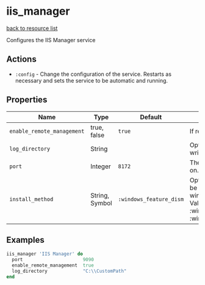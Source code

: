 # iis_manager

[back to resource list](https://github.com/sous-chefs/iis#resources)

Configures the IIS Manager service

## Actions

- `:config` - Change the configuration of the service. Restarts as necessary and sets the service to be automatic and running.

## Properties

| Name                        | Type            | Default | Description                          |
| --------------------------- | --------------- | ------- |  ------------------------------------ |
| `enable_remote_management`  |  true, false    | `true`  | If remote access allowed |
| `log_directory`             |  String         |         | Optional. The directory to write log files to |
| `port`                      |  Integer        | `8172`  | The port the service listens on. |
| `install_method`            |  String, Symbol | `:windows_feature_dism` | Optional. install_method to be used to any windows_features resources. Valid options are :windows_feature_dism, :windows_feature_powershell |

## Examples

```ruby
iis_manager 'IIS Manager' do
  port                      9090
  enable_remote_management  true
  log_directory             "C:\\CustomPath"
end
```
